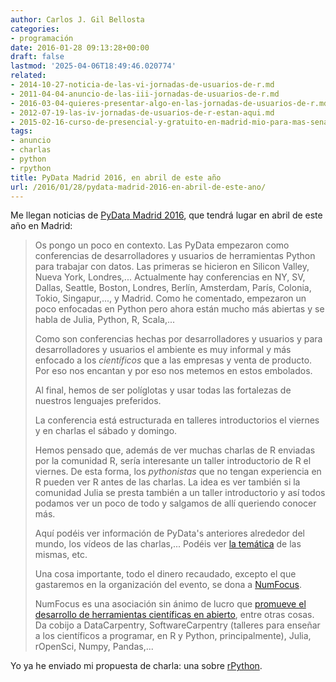 ```yaml
---
author: Carlos J. Gil Bellosta
categories:
- programación
date: 2016-01-28 09:13:28+00:00
draft: false
lastmod: '2025-04-06T18:49:46.020774'
related:
- 2014-10-27-noticia-de-las-vi-jornadas-de-usuarios-de-r.md
- 2011-04-04-anuncio-de-las-iii-jornadas-de-usuarios-de-r.md
- 2016-03-04-quieres-presentar-algo-en-las-jornadas-de-usuarios-de-r.md
- 2012-07-19-las-iv-jornadas-de-usuarios-de-r-estan-aqui.md
- 2015-02-16-curso-de-presencial-y-gratuito-en-madrid-mio-para-mas-senas.md
tags:
- anuncio
- charlas
- python
- rpython
title: PyData Madrid 2016, en abril de este año
url: /2016/01/28/pydata-madrid-2016-en-abril-de-este-ano/
---
```


Me llegan noticias de [PyData Madrid 2016](http://pydata.org/madrid2016/), que tendrá lugar en abril de este año en Madrid:

>Os pongo un poco en contexto. Las PyData empezaron como conferencias de desarrolladores y usuarios de herramientas Python para trabajar con datos. Las primeras se hicieron en Silicon Valley, Nueva York, Londres,... Actualmente hay conferencias en NY, SV, Dallas, Seattle, Boston, Londres, Berlín, Amsterdam, París, Colonia, Tokio, Singapur,..., y Madrid. Como he comentado, empezaron un poco enfocadas en Python pero ahora están mucho más abiertas y se habla de Julia, Python, R, Scala,...
>
>Como son conferencias hechas por desarrolladores y usuarios y para desarrolladores y usuarios el ambiente es muy informal y más enfocado a los _científicos_ que a las empresas y venta de producto. Por eso nos encantan y por eso nos metemos en estos embolados.
>
>Al final, hemos de ser políglotas y usar todas las fortalezas de nuestros lenguajes preferidos.
>
>La conferencia está estructurada en talleres introductorios el viernes y en charlas el sábado y domingo.
>
>Hemos pensado que, además de ver muchas charlas de R enviadas por la comunidad R, sería interesante un taller introductorio de R el viernes. De esta forma, los _pythonistas_ que no tengan experiencia en R pueden ver R antes de las charlas. La idea es ver también si la comunidad Julia se presta también a un taller introductorio y así todos podamos ver un poco de todo y salgamos de allí queriendo conocer más.
>
>Aquí podéis ver información de PyData's anteriores alrededor del mundo, los vídeos de las charlas,... Podéis ver [la temática](http://pydata.org/events/) de las mismas, etc.
>
>Una cosa importante, todo el dinero recaudado, excepto el que gastaremos en la organización del evento, se dona a [NumFocus](http://www.numfocus.org/).
>
>NumFocus es una asociación sin ánimo de lucro que [promueve el desarrollo de herramientas científicas en abierto](http://www.numfocus.org/open-source-projects.html), entre otras cosas. Da cobijo a DataCarpentry, SoftwareCarpentry (talleres para enseñar a los científicos a programar, en R y Python, principalmente), Julia, rOpenSci, Numpy, Pandas,...

Yo ya he enviado mi propuesta de charla: una sobre [rPython](https://cran.r-project.org/web/packages/rPython/index.html).